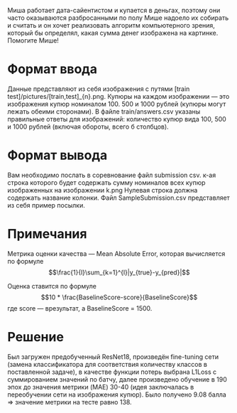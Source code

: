 Миша работает дата-сайентистом и купается в деньгах, поэтому они часто оказываются разбросанными по полу Мише надоело их собирать и считать и он хочет реализовать алгоритм компьютерного зрения, который бы определял, какая сумма денег изображена на картинке. Помогите Мише!

# Формат ввода
Данные представляют из себя изображения с путями \[train test\]\/pictures\/\[train,test\]\_\{n\}.png. Купюры на каждом изображении — это изображения купюр номиналом 100. 500 и 1000 рублей (купюры могут лежать обеими сторонами). В файле train/answers.csv указаны правильные ответы для изображений: количество купюр вида 100, 500 и 1000 рублей (включая обороты, всего б столбцов).

# Формат вывода
Вам необходимо послать в соревнование файл submission csv. к-ая строка которого будет содержать сумму номиналов всех купюр изображенных на изображении k.png Нулевая строка должна содержать название колонки. Файл SampleSubmission.csv представляет из себя пример посылки.

# Примечания
Метрика оценки качества — Mean Absolute Error, которая вычисляется по формуле
$$\frac{1}{l}\sum_{k=1}^{l}|y_{true}-y_{pred}|$$

Оценка ставится по формуле
$$10 * \frac{BaselineScore-score}{BaselineScore}$$
где score — врезультат, a BaselineScore = 1500.

# Решение
Был загружен предобученный ResNet18, произведён fine-tuning сети (замена классификатора для соответствия количеству классов в поставленной задаче), в качестве функции потерь выбрана L1Loss с суммированием значений по батчу, далее произведено обучение в 190 эпох до значения метрики (MAE) 30-40 (идея заключалась в переобучении сети на изображения купюр).
Было получено 9.08 балла => значение метрики на тесте равно 138.

